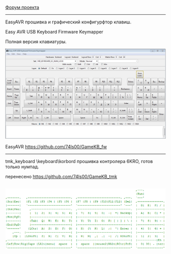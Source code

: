 [Форум проекта](http://forum.geekboards.ru/index.php?topic=13140)

------------------------------------------------------------------------------------

EasyAVR прошивка и графический конфигурфтор клавиш.

Easy AVR USB Keyboard Firmware Keymapper

Полная версия клавиатуры.
  
![](https://raw.githubusercontent.com/74ls00/GameKB_fw/master/EasyAVR/eavrkfk.png)

EasyAVR https://github.com/74ls00/GameKB_fw

------------------------------------------------------------------------------------

tmk_keyboard \keyboard\korbord прошивка контролера 6KRO, готов только нумпад.

перенесено https://github.com/74ls00/GameKB_tmk

![](https://raw.githubusercontent.com/74ls00/GameKB_tmk/master/keyboard/tmk.png)
------------------------------------------------------------------------------------
